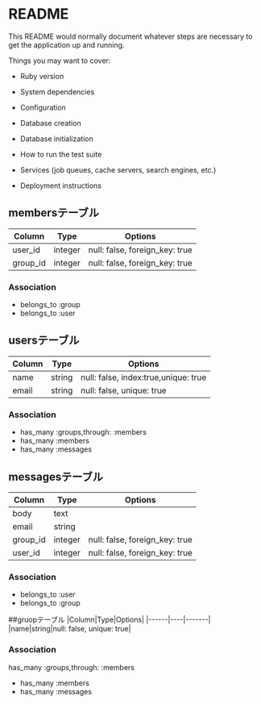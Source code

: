 # README

This README would normally document whatever steps are necessary to get the
application up and running.

Things you may want to cover:

* Ruby version

* System dependencies

* Configuration

* Database creation

* Database initialization

* How to run the test suite

* Services (job queues, cache servers, search engines, etc.)

* Deployment instructions

## membersテーブル

|Column|Type|Options|
|------|----|-------|
|user_id|integer|null: false, foreign_key: true|
|group_id|integer|null: false, foreign_key: true|

### Association
- belongs_to :group
- belongs_to :user

## usersテーブル

|Column|Type|Options|
|------|----|-------|
|name|string|null: false, index:true,unique: true|
|email|string|null: false, unique: true|

### Association
- has_many :groups,through: :members
- has_many :members
- has_many :messages

##  messagesテーブル
|Column|Type|Options|
|------|----|-------|
|body|text||
|email|string||
|group_id|integer|null: false, foreign_key: true|
|user_id|integer|null: false, foreign_key: true|

### Association
- belongs_to :user
- belongs_to :group

##gruopテーブル
|Column|Type|Options|
|------|----|-------|
|name|string|null: false, unique: true|


### Association
  has_many :groups,through: :members
- has_many :members
- has_many :messages
